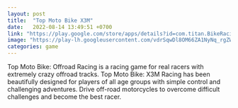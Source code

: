 ```yaml
---
layout: post
title:  "Top Moto Bike X3M"
date:   2022-08-14 13:49:51 +0700
link: "https://play.google.com/store/apps/details?id=com.titan.BikeRacing.moto"
image: "https://play-lh.googleusercontent.com/vdrSqwDl8OM66ZA1NyNq_rgZWsJcDz4Get2BmdxnvuxRIKU9zGjKqrUKF2JA7NfzCWo=w1440-h620-rw"
categories: game
---
```


Top Moto Bike: Offroad Racing is a racing game for real racers with extremely crazy offroad tracks. Top Moto Bike: X3M Racing has been beautifully designed for players of all age groups with simple control and challenging adventures.
Drive off-road motorcycles to overcome difficult challenges and become the best racer.

